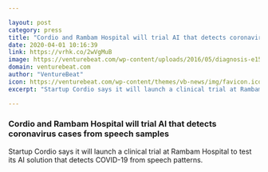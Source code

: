```yaml
---

layout: post
category: press
title: "Cordio and Rambam Hospital will trial AI that detects coronavirus cases from speech samples"
date: 2020-04-01 10:16:39
link: https://vrhk.co/2wVgMuB
image: https://venturebeat.com/wp-content/uploads/2016/05/diagnosis-e1585691897976.jpg?w=1200&strip=all
domain: venturebeat.com
author: "VentureBeat"
icon: https://venturebeat.com/wp-content/themes/vb-news/img/favicon.ico
excerpt: "Startup Cordio says it will launch a clinical trial at Rambam Hospital to test its AI solution that detects COVID-19 from speech patterns."

---
```


### Cordio and Rambam Hospital will trial AI that detects coronavirus cases from speech samples

Startup Cordio says it will launch a clinical trial at Rambam Hospital to test its AI solution that detects COVID-19 from speech patterns.